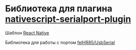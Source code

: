 # Библиотека для плагина [nativescript-serialport-plugin](https://github.com/b0939261761/nativescript-serialport-plugin)

Шаблон [React Native](https://github.com/melihyarikkaya/react-native-serialport)

Библиотека для работы с портом [felHR85/UsbSerial](https://github.com/felHR85/UsbSerial)